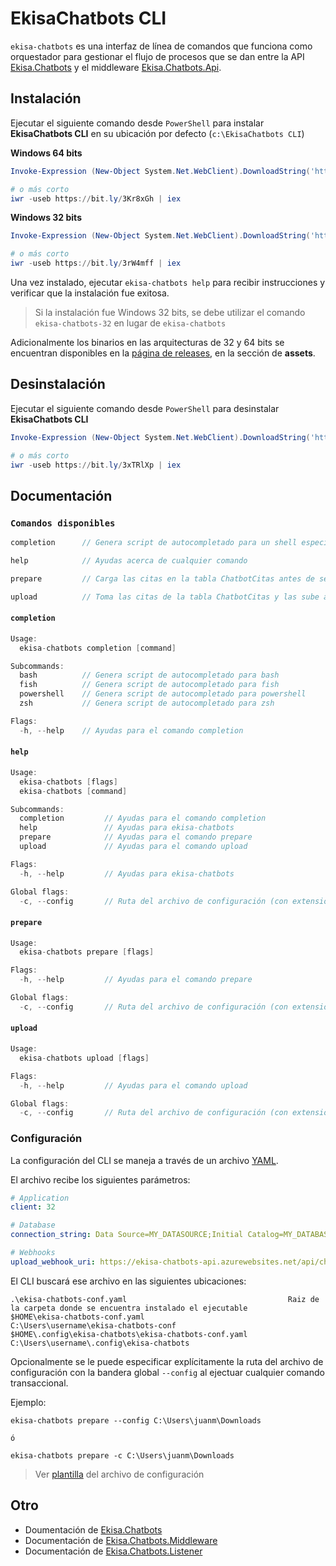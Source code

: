 # **EkisaChatbots CLI**

`ekisa-chatbots` es una interfaz de línea de comandos que funciona como orquestador para gestionar el flujo de procesos que se dan entre la API [Ekisa.Chatbots](https://github.com/Ekisa-Team/Ekisa.Chatbots) y el middleware [Ekisa.Chatbots.Api](https://github.com/Ekisa-Team/Ekisa.Chatbots.Api).

## **Instalación**

Ejecutar el siguiente comando desde `PowerShell` para instalar **EkisaChatbots CLI** en su ubicación por defecto (`c:\EkisaChatbots CLI`)

**Windows 64 bits**

```ps1
Invoke-Expression (New-Object System.Net.WebClient).DownloadString('https://bit.ly/3Kr8xGh')

# o más corto
iwr -useb https://bit.ly/3Kr8xGh | iex
```

**Windows 32 bits**

```ps1
Invoke-Expression (New-Object System.Net.WebClient).DownloadString('https://bit.ly/3rW4mff')

# o más corto
iwr -useb https://bit.ly/3rW4mff | iex
```

Una vez instalado, ejecutar `ekisa-chatbots help` para recibir instrucciones y verificar que la instalación fue exitosa.

> Si la instalación fue Windows 32 bits, se debe utilizar el comando `ekisa-chatbots-32` en lugar de `ekisa-chatbots`

Adicionalmente los binarios en las arquitecturas de 32 y 64 bits se encuentran disponibles en la [página de releases](https://github.com/Ekisa-Team/ekisa-chatbots-cli/releases/latest), en la sección de **assets**.

## **Desinstalación**

Ejecutar el siguiente comando desde `PowerShell` para desinstalar **EkisaChatbots CLI**

```ps1
Invoke-Expression (New-Object System.Net.WebClient).DownloadString('https://bit.ly/3xTRlXp')

# o más corto
iwr -useb https://bit.ly/3xTRlXp | iex
```

## **Documentación**

### `Comandos disponibles`

```go
completion      // Genera script de autocompletado para un shell especificado

help            // Ayudas acerca de cualquier comando

prepare         // Carga las citas en la tabla ChatbotCitas antes de ser subidas

upload          // Toma las citas de la tabla ChatbotCitas y las sube a la nube
```

#### `completion`

```go
Usage:
  ekisa-chatbots completion [command]

Subcommands:
  bash          // Genera script de autocompletado para bash
  fish          // Genera script de autocompletado para fish
  powershell    // Genera script de autocompletado para powershell
  zsh           // Genera script de autocompletado para zsh

Flags:
  -h, --help    // Ayudas para el comando completion
```

#### `help`

```go
Usage:
  ekisa-chatbots [flags]
  ekisa-chatbots [command]

Subcommands:
  completion         // Ayudas para el comando completion
  help               // Ayudas para ekisa-chatbots
  prepare            // Ayudas para el comando prepare
  upload             // Ayudas para el comando upload

Flags:
  -h, --help         // Ayudas para ekisa-chatbots

Global flags:
  -c, --config       // Ruta del archivo de configuración (con extensión)
```

#### `prepare`

```go
Usage:
  ekisa-chatbots prepare [flags]

Flags:
  -h, --help         // Ayudas para el comando prepare

Global flags:
  -c, --config       // Ruta del archivo de configuración (con extensión)
```

#### `upload`

```go
Usage:
  ekisa-chatbots upload [flags]

Flags:
  -h, --help         // Ayudas para el comando upload

Global flags:
  -c, --config       // Ruta del archivo de configuración (con extensión)
```

### **Configuración**

La configuración del CLI se maneja a través de un archivo [YAML](https://es.wikipedia.org/wiki/YAML).

El archivo recibe los siguientes parámetros:

```yaml
# Application
client: 32

# Database
connection_string: Data Source=MY_DATASOURCE;Initial Catalog=MY_DATABASE;Integrated Security=True

# Webhooks
upload_webhook_uri: https://ekisa-chatbots-api.azurewebsites.net/api/chatbotcita/create
```

El CLI buscará ese archivo en las siguientes ubicaciones:

```shell
.\ekisa-chatbots-conf.yaml                                    Raiz de la carpeta donde se encuentra instalado el ejecutable
$HOME\ekisa-chatbots-conf.yaml                                C:\Users\username\ekisa-chatbots-conf
$HOME\.config\ekisa-chatbots\ekisa-chatbots-conf.yaml         C:\Users\username\.config\ekisa-chatbots
```

Opcionalmente se le puede especificar explícitamente la ruta del archivo de configuración con la bandera global `--config` al ejectuar cualquier comando transaccional.

Ejemplo:

```
ekisa-chatbots prepare --config C:\Users\juanm\Downloads

ó

ekisa-chatbots prepare -c C:\Users\juanm\Downloads
```

> Ver [plantilla](https://github.com/Ekisa-Team/ekisa-chatbots-cli/blob/main/config.yaml) del archivo de configuración

## **Otro**

- Doumentación de [Ekisa.Chatbots](https://github.com/Ekisa-Team/Ekisa.Chatbots)
- Documentación de [Ekisa.Chatbots.Middleware](https://github.com/Ekisa-Team/Ekisa.Chatbots.Api)
- Documentación de [Ekisa.Chatbots.Listener](https://github.com/Ekisa-Team/Ekisa.Chatbots.Listener)

